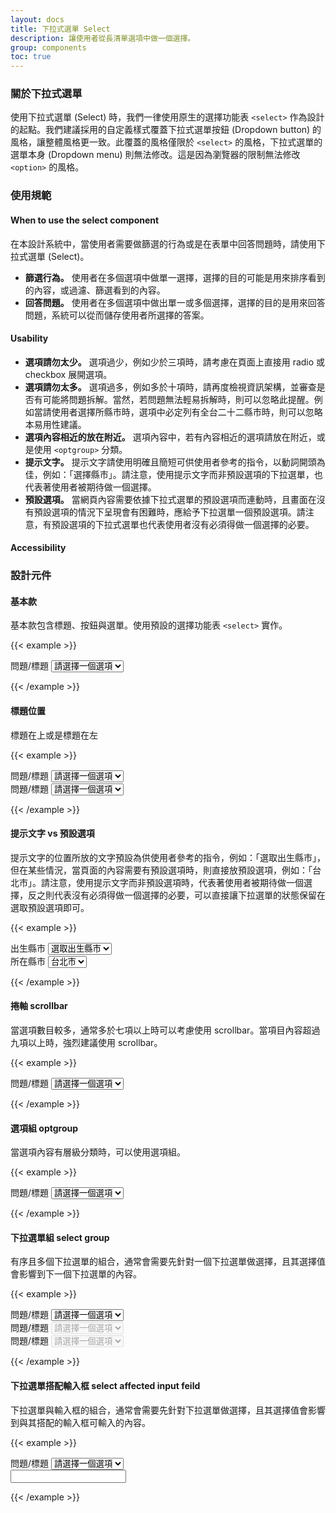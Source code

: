 ```yaml
---
layout: docs
title: 下拉式選單 Select
description: 讓使用者從長清單選項中做一個選擇。
group: components
toc: true
---
```


### 關於下拉式選單

使用下拉式選單 (Select) 時，我們一律使用原生的選擇功能表 `<select>` 作為設計的起點。我們建議採用的自定義樣式覆蓋下拉式選單按鈕 (Dropdown button) 的風格，讓整體風格更一致。此覆蓋的風格僅限於 `<select>` 的風格，下拉式選單的選單本身 (Dropdown menu) 則無法修改。這是因為瀏覽器的限制無法修改 `<option>` 的風格。

### 使用規範

#### When to use the select component

在本設計系統中，當使用者需要做篩選的行為或是在表單中回答問題時，請使用下拉式選單 (Select)。

- **篩選行為。** 使用者在多個選項中做單一選擇，選擇的目的可能是用來排序看到的內容，或過濾、篩選看到的內容。
- **回答問題。** 使用者在多個選項中做出單一或多個選擇，選擇的目的是用來回答問題，系統可以從而儲存使用者所選擇的答案。

#### Usability

- **選項請勿太少。** 選項過少，例如少於三項時，請考慮在頁面上直接用 radio 或 checkbox 展開選項。
- **選項請勿太多。** 選項過多，例如多於十項時，請再度檢視資訊架構，並審查是否有可能將問題拆解。當然，若問題無法輕易拆解時，則可以忽略此提醒。例如當請使用者選擇所縣市時，選項中必定列有全台二十二縣市時，則可以忽略本易用性建議。
- **選項內容相近的放在附近。** 選項內容中，若有內容相近的選項請放在附近，或是使用 `<optgroup>` 分類。
- **提示文字。** 提示文字請使用明確且簡短可供使用者參考的指令，以動詞開頭為佳，例如：「選擇縣市」。請注意，使用提示文字而非預設選項的下拉選單，也代表著使用者被期待做一個選擇。
- **預設選項。** 當網頁內容需要依據下拉式選單的預設選項而連動時，且畫面在沒有預設選項的情況下呈現會有困難時，應給予下拉選單一個預設選項。請注意，有預設選項的下拉式選單也代表使用者沒有必須得做一個選擇的必要。

#### Accessibility

### 設計元件

#### 基本款

基本款包含標題、按鈕與選單。使用預設的選擇功能表 `<select>` 實作。

{{< example >}}

<div class="row d-flex justify-content-center">
  <div class="col-md-4">
    <label for="example1" class="form-label h6">問題/標題</label>
    <select class="select" id="example1" aria-label="example1">
      <option class="option" selected>請選擇一個選項</option>
      <option class="option" value="1">選項一</option>
      <option class="option" value="2">選項二</option>
      <option class="option" value="3">選項三</option>
    </select>
  </div>
</div>

{{< /example >}}

#### 標題位置

標題在上或是標題在左

{{< example >}}

<div class="row d-flex justify-content-center">
  <div class="col-md-4">
    <label for="example2" class="form-label h6">問題/標題</label>
    <select class="select" id="example2" aria-label="example2">
      <option class="option" selected>請選擇一個選項</option>
      <option class="option" value="1">選項一</option>
      <option class="option" value="2">選項二</option>
      <option class="option" value="3">選項三</option>
    </select>
  </div>
  <div class="col-md-4">
    <div class="d-flex align-items-center">
      <label for="example3" class="horizontal-label">問題/標題</label>
      <select class="select" id="example3" aria-label="example3">
        <option class="option" selected>請選擇一個選項</option>
        <option class="option" value="1">選項一</option>
        <option class="option" value="2">選項二</option>
        <option class="option" value="3">選項三</option>
      </select>
    </div>
  </div>
</div>

{{< /example >}}

#### 提示文字 vs 預設選項

提示文字的位置所放的文字預設為供使用者參考的指令，例如：「選取出生縣市」，但在某些情況，當頁面的內容需要有預設選項時，則直接放預設選項，例如：「台北市」。請注意，使用提示文字而非預設選項時，代表著使用者被期待做一個選擇，反之則代表沒有必須得做一個選擇的必要，可以直接讓下拉選單的狀態保留在選取預設選項即可。

{{< example >}}

<div class="row d-flex justify-content-center">
  <div class="col-md-4">
    <label for="example4" class="form-label h6">出生縣市</label>
    <select class="select" id="example4" aria-label="example4">
      <option class="option" selected>選取出生縣市</option>
      <option class="option" value="1">台北市</option>
      <option class="option" value="2">新北市</option>
      <option class="option" value="3">高雄市</option>
    </select>
  </div>
  <div class="col-md-4">
      <label for="example5" class="form-label h6">所在縣市</label>
      <select class="select" id="example5" aria-label="example5">
        <option class="option" value="1">台北市</option>
        <option class="option" value="2">新北市</option>
        <option class="option" value="3">高雄市</option>
      </select>
  </div>
</div>

{{< /example >}}

#### 捲軸 scrollbar

當選項數目較多，通常多於七項以上時可以考慮使用 scrollbar。當項目內容超過九項以上時，強烈建議使用 scrollbar。

{{< example >}}

<div class="row d-flex justify-content-center">
  <div class="col-md-4">
    <label for="example6" class="form-label h6">問題/標題</label>
    <select class="select" id="example6" aria-label="example6">
      <option class="option" selected>請選擇一個選項</option>
      <option class="option" value="1">選項一</option>
      <option class="option" value="2">選項二</option>
      <option class="option" value="3">選項三</option>
      <option class="option" value="4">選項四</option>
      <option class="option" value="5">選項五</option>
      <option class="option" value="6">選項六</option>
      <option class="option" value="7">選項七</option>
              <option class="option" value="1">選項一</option>
      <option class="option" value="2">選項二</option>
      <option class="option" value="3">選項三</option>
      <option class="option" value="4">選項四</option>
      <option class="option" value="5">選項五</option>
      <option class="option" value="6">選項六</option>
      <option class="option" value="7">選項七</option>
              <option class="option" value="1">選項一</option>
      <option class="option" value="2">選項二</option>
      <option class="option" value="3">選項三</option>
      <option class="option" value="4">選項四</option>
      <option class="option" value="5">選項五</option>
      <option class="option" value="6">選項六</option>
      <option class="option" value="7">選項七</option>
    </select>
  </div>
</div>

{{< /example >}}

#### 選項組 optgroup

當選項內容有層級分類時，可以使用選項組。

{{< example >}}

<div class="row d-flex justify-content-center">
  <div class="col-md-4">
    <label for="example7" class="form-label h6">問題/標題</label>
    <select class="select" id="example7" aria-label="example7">
      <option class="option" selected>請選擇一個選項</option>
      <optgroup class="optgroup" label="分類一">
        <option class="option" value="1">選項一</option>
        <option class="option" value="2">選項二</option>
        <option class="option" value="3">選項三</option>
        <option class="option" value="4">選項四</option>
      </optgroup>
      <optgroup class="optgroup" label="分類二">
        <option class="option" value="5">選項一</option>
        <option class="option" value="6">選項二</option>
        <option class="option" value="7">選項三</option>
        <option class="option" value="8">選項四</option>
      </optgroup>
    </select>
  </div>
</div>

{{< /example >}}

#### 下拉選單組 select group

有序且多個下拉選單的組合，通常會需要先針對一個下拉選單做選擇，且其選擇值會影響到下一個下拉選單的內容。

{{< example >}}

<div class="row d-flex justify-content-center">
  <div class="col-md-4">
    <label for="example8" class="form-label h6">問題/標題</label>
    <select class="select" id="example8" aria-label="example8" onchange="ShowSelect2()">
      <option class="option" value="0" selected>請選擇一個選項</option>
      <option class="option" value="1">選項一</option>
      <option class="option" value="2">選項二</option>
      <option class="option" value="3">選項三</option>
    </select>
  </div>
  <div class="col-md-4">
    <label for="example9" class="form-label h6">問題/標題</label>
    <select class="select" id="example9" aria-label="example9" disabled onchange="ShowSelect3()">
      <option class="option" value="0" selected>請選擇一個選項</option>
      <option class="option" value="1">選項一</option>
      <option class="option" value="2">選項二</option>
      <option class="option" value="3">選項三</option>
    </select>
  </div>
  <div class="col-md-4">
    <label for="example10" class="form-label h6">問題/標題</label>
    <select class="select" id="example10" aria-label="example10" disabled>
      <option class="option" value="0" selected>請選擇一個選項</option>
      <option class="option" value="1">選項一</option>
      <option class="option" value="2">選項二</option>
      <option class="option" value="3">選項三</option>
    </select>
  </div>
</div>

<script>
  const ShowSelect2 = () => {
    document.getElementById("example8").value !== '0' ? document.getElementById("example9").disabled = false : document.getElementById("example9").disabled = true; document.getElementById("example9").value = '0'; document.getElementById("example10").disabled = true; document.getElementById("example10").value = '0'
  }

  const ShowSelect3 = () => {
    document.getElementById("example9").value !== '0' ? document.getElementById("example10").disabled = false : document.getElementById("example10").disabled = true; document.getElementById("example10").value = '0'
  }
</script>

{{< /example >}}

#### 下拉選單搭配輸入框 select affected input feild

下拉選單與輸入框的組合，通常會需要先針對下拉選單做選擇，且其選擇值會影響到與其搭配的輸入框可輸入的內容。

{{< example >}}

<div class="row d-flex justify-content-center">
  <div class="col-12 d-flex flex-row">
  <div>
    <label for="example11" class="form-label h6">問題/標題</label>
    <select class="select" id="example11" aria-label="example11">
      <option class="option" selected>請選擇一個選項</option>
      <option class="option" value="1">選項一</option>
      <option class="option" value="2">選項二</option>
      <option class="option" value="3">選項三</option>
    </select>
    </div>
    <div class="d-flex align-items-end">
      <input type="text" class="form-control" id="exampleFormControlInput1" placeholder="">
    </div>
  </div>
</div>

{{< /example >}}
